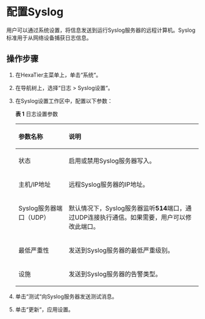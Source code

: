 # 配置Syslog<a name="ZH-CN_TOPIC_0111166474"></a>

用户可以通过系统设置，将信息发送到运行Syslog服务器的远程计算机。Syslog标准用于从网络设备捕获日志信息。

## 操作步骤<a name="zh-cn_topic_0110574907_s569dfbfc197640cb861d89d7e71c83b9"></a>

1.  在HexaTier主菜单上，单击“系统“。
2.  在导航树上，选择“日志 \> Syslog设置“。
3.  在Syslog设置工作区中，配置以下参数：

    **表 1**  日志设置参数

    <a name="zh-cn_topic_0110574907_ta5a6ace5264a4ea7a42cb4789f356276"></a>
    <table><thead align="left"><tr id="zh-cn_topic_0110574907_r76c562b450ea4bf4a296a4bbf7a580a8"><th class="cellrowborder" valign="top" width="27.439999999999998%" id="mcps1.2.3.1.1"><p id="zh-cn_topic_0110574907_acfc0d5af7a364caba7878573bc5ca2cc"><a name="zh-cn_topic_0110574907_acfc0d5af7a364caba7878573bc5ca2cc"></a><a name="zh-cn_topic_0110574907_acfc0d5af7a364caba7878573bc5ca2cc"></a>参数名称</p>
    </th>
    <th class="cellrowborder" valign="top" width="72.56%" id="mcps1.2.3.1.2"><p id="zh-cn_topic_0110574907_a6b093daeb0df4e8f992dc1efb6d59fc9"><a name="zh-cn_topic_0110574907_a6b093daeb0df4e8f992dc1efb6d59fc9"></a><a name="zh-cn_topic_0110574907_a6b093daeb0df4e8f992dc1efb6d59fc9"></a>说明</p>
    </th>
    </tr>
    </thead>
    <tbody><tr id="zh-cn_topic_0110574907_r42d15cdb93634cbeb26ca9d07b22f199"><td class="cellrowborder" valign="top" width="27.439999999999998%" headers="mcps1.2.3.1.1 "><p id="zh-cn_topic_0110574907_ad78da489509b4f87ac07090a67e584d7"><a name="zh-cn_topic_0110574907_ad78da489509b4f87ac07090a67e584d7"></a><a name="zh-cn_topic_0110574907_ad78da489509b4f87ac07090a67e584d7"></a>状态</p>
    </td>
    <td class="cellrowborder" valign="top" width="72.56%" headers="mcps1.2.3.1.2 "><p id="zh-cn_topic_0110574907_a76c22308e63d4967b6ea18b8e7dccd78"><a name="zh-cn_topic_0110574907_a76c22308e63d4967b6ea18b8e7dccd78"></a><a name="zh-cn_topic_0110574907_a76c22308e63d4967b6ea18b8e7dccd78"></a>启用或禁用Syslog服务器写入。</p>
    </td>
    </tr>
    <tr id="zh-cn_topic_0110574907_r86ad56f3bc904d4c85c6d680a28d6ec1"><td class="cellrowborder" valign="top" width="27.439999999999998%" headers="mcps1.2.3.1.1 "><p id="zh-cn_topic_0110574907_a28922458f1c24724b30dddb3001d0832"><a name="zh-cn_topic_0110574907_a28922458f1c24724b30dddb3001d0832"></a><a name="zh-cn_topic_0110574907_a28922458f1c24724b30dddb3001d0832"></a>主机/IP地址</p>
    </td>
    <td class="cellrowborder" valign="top" width="72.56%" headers="mcps1.2.3.1.2 "><p id="zh-cn_topic_0110574907_ab453781c17bb484eb54fcd4763891972"><a name="zh-cn_topic_0110574907_ab453781c17bb484eb54fcd4763891972"></a><a name="zh-cn_topic_0110574907_ab453781c17bb484eb54fcd4763891972"></a>远程Syslog服务器的IP地址。</p>
    </td>
    </tr>
    <tr id="zh-cn_topic_0110574907_zh-cn_topic_0076429697_row2310315817"><td class="cellrowborder" valign="top" width="27.439999999999998%" headers="mcps1.2.3.1.1 "><p id="zh-cn_topic_0110574907_zh-cn_topic_0076429697_p187134415817"><a name="zh-cn_topic_0110574907_zh-cn_topic_0076429697_p187134415817"></a><a name="zh-cn_topic_0110574907_zh-cn_topic_0076429697_p187134415817"></a>Syslog服务器端口（UDP）</p>
    </td>
    <td class="cellrowborder" valign="top" width="72.56%" headers="mcps1.2.3.1.2 "><p id="zh-cn_topic_0110574907_ae73a492cf5be4b75a9724f4e584aa986"><a name="zh-cn_topic_0110574907_ae73a492cf5be4b75a9724f4e584aa986"></a><a name="zh-cn_topic_0110574907_ae73a492cf5be4b75a9724f4e584aa986"></a>默认情况下，Syslog服务器监听<span class="parmvalue" id="zh-cn_topic_0110574907_pe26cc3b79d654993b125608238d1be87"><a name="zh-cn_topic_0110574907_pe26cc3b79d654993b125608238d1be87"></a><a name="zh-cn_topic_0110574907_pe26cc3b79d654993b125608238d1be87"></a><b>514</b></span>端口，通过UDP连接执行通信。如果需要，用户可以修改此端口。</p>
    </td>
    </tr>
    <tr id="zh-cn_topic_0110574907_r452aa677304c4b39b540cd5d68e40588"><td class="cellrowborder" valign="top" width="27.439999999999998%" headers="mcps1.2.3.1.1 "><p id="zh-cn_topic_0110574907_a27e70bb67219413f853b70b3ebb6faf8"><a name="zh-cn_topic_0110574907_a27e70bb67219413f853b70b3ebb6faf8"></a><a name="zh-cn_topic_0110574907_a27e70bb67219413f853b70b3ebb6faf8"></a>最低严重性</p>
    </td>
    <td class="cellrowborder" valign="top" width="72.56%" headers="mcps1.2.3.1.2 "><p id="zh-cn_topic_0110574907_a0380e340151e4c46bc00155fa20e97e4"><a name="zh-cn_topic_0110574907_a0380e340151e4c46bc00155fa20e97e4"></a><a name="zh-cn_topic_0110574907_a0380e340151e4c46bc00155fa20e97e4"></a>发送到Syslog服务器的最低严重级别。</p>
    </td>
    </tr>
    <tr id="zh-cn_topic_0110574907_rd3bcbfa180854034a97852edc46c7952"><td class="cellrowborder" valign="top" width="27.439999999999998%" headers="mcps1.2.3.1.1 "><p id="zh-cn_topic_0110574907_ad6d73362d61042f3adbb1b7e7579007d"><a name="zh-cn_topic_0110574907_ad6d73362d61042f3adbb1b7e7579007d"></a><a name="zh-cn_topic_0110574907_ad6d73362d61042f3adbb1b7e7579007d"></a>设施</p>
    </td>
    <td class="cellrowborder" valign="top" width="72.56%" headers="mcps1.2.3.1.2 "><p id="zh-cn_topic_0110574907_a6753cc2f72ec45aca7e10cf757d2415c"><a name="zh-cn_topic_0110574907_a6753cc2f72ec45aca7e10cf757d2415c"></a><a name="zh-cn_topic_0110574907_a6753cc2f72ec45aca7e10cf757d2415c"></a>发送到Syslog服务器的告警类型。</p>
    </td>
    </tr>
    </tbody>
    </table>

4.  单击“测试“向Syslog服务器发送测试消息。
5.  单击“更新“，应用设置。

